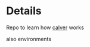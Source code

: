 # Details

Repo to learn how [calver](https://github.com/StephaneBour/actions-calver) works

also environments